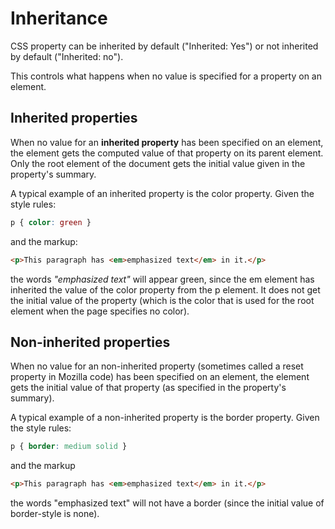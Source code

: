 # Inheritance

CSS property can be inherited by default ("Inherited: Yes") or not inherited by default ("Inherited: no").

This controls what happens when no value is specified for a property on an element.

## Inherited properties

When no value for an **inherited property** has been specified on an element, the element gets the computed value of that property on its parent element. Only the root element of the document gets the initial value given in the property's summary.

A typical example of an inherited property is the color property. Given the style rules:

```css
p { color: green }
```

and the markup:

```html
<p>This paragraph has <em>emphasized text</em> in it.</p>
```

the words *"emphasized text"* will appear green, since the em element has inherited the value of the color property from the p element. It does not get the initial value of the property (which is the color that is used for the root element when the page specifies no color).

## Non-inherited properties

When no value for an non-inherited property (sometimes called a reset property in Mozilla code) has been specified on an element, the element gets the initial value of that property (as specified in the property's summary).

A typical example of a non-inherited property is the border property. Given the style rules:

```css
p { border: medium solid }
```

and the markup

```html
<p>This paragraph has <em>emphasized text</em> in it.</p>
```
the words "emphasized text" will not have a border (since the initial value of border-style is none).
